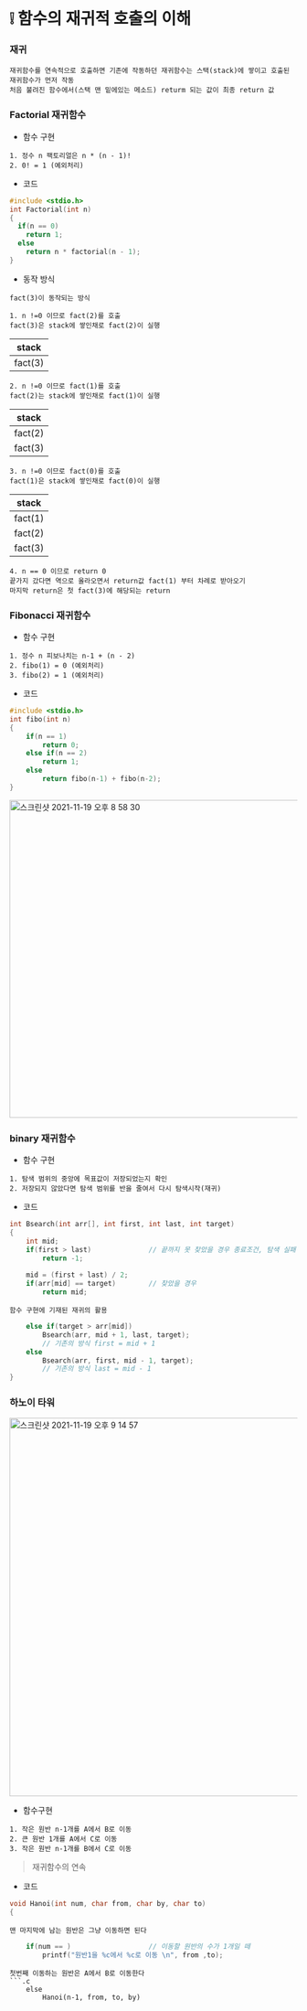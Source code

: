 # :grey_exclamation: 함수의 재귀적 호출의 이해
### 재귀
```
재귀함수를 연속적으로 호출하면 기존에 작동하던 재귀함수는 스택(stack)에 쌓이고 호출된 재귀함수가 먼저 작동
처음 불려진 함수에서(스택 맨 밑에있는 메소드) returm 되는 값이 최종 return 값
```

### Factorial 재귀함수
* 함수 구현
```
1. 정수 n 팩토리얼은 n * (n - 1)!
2. 0! = 1 (예외처리)
```
* 코드
```.c
#include <stdio.h>
int Factorial(int n)
{
  if(n == 0)
    return 1;
  else
    return n * factorial(n - 1);
}
```
* 동작 방식
```
fact(3)이 동작되는 방식

1. n !=0 이므로 fact(2)를 호출
fact(3)은 stack에 쌓인채로 fact(2)이 실행
```
|stack|
|:---:|
|fact(3)|

```
2. n !=0 이므로 fact(1)를 호출
fact(2)는 stack에 쌓인채로 fact(1)이 실행
```
|stack|
|:---:|
|fact(2)|
|fact(3)|
```
3. n !=0 이므로 fact(0)를 호출
fact(1)은 stack에 쌓인채로 fact(0)이 실행
```
|stack|
|:---:|
|fact(1)|
|fact(2)|
|fact(3)|
```
4. n == 0 이므로 return 0
끝가지 갔다면 역으로 올라오면서 return값 fact(1) 부터 차례로 받아오기
마지막 return은 첫 fact(3)에 해당되는 return
```
### Fibonacci 재귀함수
* 함수 구현
```
1. 정수 n 피보나치는 n-1 + (n - 2)
2. fibo(1) = 0 (예외처리)
3. fibo(2) = 1 (예외처리)
```
* 코드
```.c
#include <stdio.h>
int fibo(int n)
{
    if(n == 1)
        return 0;
    else if(n == 2)
        return 1;
    else
        return fibo(n-1) + fibo(n-2);
}
```
<img width="556" alt="스크린샷 2021-11-19 오후 8 58 30" src="https://user-images.githubusercontent.com/87407504/142619304-f1a69bf7-bad4-4943-afda-b064e1d1735f.png"><br>
### binary 재귀함수
* 함수 구현
```
1. 탐색 범위의 중앙에 목표값이 저장되었는지 확인
2. 저장되지 않았다면 탐색 범위를 반을 줄여서 다시 탐색시작(재귀)
```
* 코드
```.c
int Bsearch(int arr[], int first, int last, int target)
{
    int mid;
    if(first > last)              // 끝까지 못 찾았을 경우 종료조건, 탐색 실패 경우의 예외처리
        return -1;
        
    mid = (first + last) / 2;
    if(arr[mid] == target)        // 찾았을 경우
        return mid;
```
```
함수 구현에 기재된 재귀의 활용
```
```.c
    else if(target > arr[mid])
        Bsearch(arr, mid + 1, last, target);
        // 기존의 방식 first = mid + 1
    else
        Bsearch(arr, first, mid - 1, target);
        // 기존의 방식 last = mid - 1
}
```
### 하노이 타워
<img width="662" alt="스크린샷 2021-11-19 오후 9 14 57" src="https://user-images.githubusercontent.com/87407504/142621272-2a4414b6-6afa-4fab-90f2-09a0d7f34b25.png"><br>
* 함수구현
```
1. 작은 원반 n-1개를 A에서 B로 이동
2. 큰 원반 1개를 A에서 C로 이동
3. 작은 원반 n-1개를 B에서 C로 이동
```
> 재귀함수의 연속
* 코드
```.c
void Hanoi(int num, char from, char by, char to)
{
```
```
맨 마지막에 남는 원반은 그냥 이동하면 된다
```
```.c
    if(num == )                   // 이동할 원반의 수가 1개일 떼
        printf("원반1을 %c에서 %c로 이동 \n", from ,to);
```
```
첫번째 이동하는 원반은 A에서 B로 이동한다
```.c
    else
        Hanoi(n-1, from, to, by)
```
```.c

```

